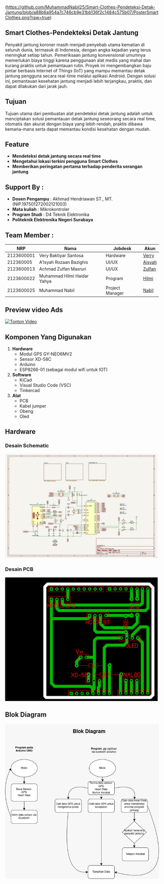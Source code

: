 


(https://github.com/MuhammadNabil25/Smart-Clothes-Pendeteksi-Detak-Jantung/blob/a88b6a954a7c746cb9e31bb136f2c1484c575b07/PosterSmartClothes.png?raw=true) 




## Smart Clothes-Pendekteksi Detak Jantung

Penyakit jantung koroner masih menjadi penyebab utama kematian di seluruh dunia, termasuk di Indonesia, dengan angka kejadian yang terus meningkat setiap tahun. Pemeriksaan jantung konvensional umumnya memerlukan biaya tinggi karena penggunaan alat medis yang mahal dan kurang praktis untuk pemantauan rutin.
Proyek ini mengembangkan baju pintar berbasis Internet of Things (IoT) yang mampu memantau detak jantung pengguna secara real-time melalui aplikasi Android. Dengan solusi ini, pemantauan kesehatan jantung menjadi lebih terjangkau, praktis, dan dapat dilakukan dari jarak jauh.


## Tujuan

Tujuan utama dari pembuatan alat pendeteksi detak jantung adalah untuk menciptakan solusi pemantauan detak jantung seseorang secara real time, otomatis dan akurat dengan biaya yang lebih rendah, praktis dibawa kemana-mana serta dapat memantau kondisi kesehatan dengan mudah.

## Feature
- **Mendeteksi detak jantung secara real time**
- **Mengetahui lokasi terkini pengguna Smart Clothes**
- **Memberikan peringatan pertama terhadap penderita serangan jantung**

## Support By :

- **Dosen Pengampu** : Akhmad Hendriawan ST., MT. (NIP.197501272002121003)
- **Mata kuliah** : Mikrokontroler
- **Program Studi** : D4 Teknik Elektronika
- **Politeknik Elektronika Negeri Surabaya**


## Team Member :

| NRP        | Nama                        | Jobdesk          | Akun                                            |
|------------|-----------------------------|------------------|-------------------------------------------------|
| 2123600001 | Very Baktiyar Santosa       | Hardware         | [Verry](https://github.com/VeryBaktiyarSantosa) |
| 212360005  | A'Isyah Rozaan Bazighis     | UI/UX            | [Aisyah](https://github.com/Aisyah-Rozaan-B) |
| 2123600013 | Achmad Zulfan Masruri       | UI/UX            | [Zulfan](https://github.com/AchmadZulfanMasruri) |
| 2123600022 | Muhammad Hilmi Haidar Yahya | Program          | [Hilmi](https://github.com/Himi23)               |
| 2123600025 | Muhammad Nabil              | Project Manager  | [Nabil](https://github.com/MuhammadNabil25) |

## Preview video Ads
[![Tonton Video](https://img.icons8.com/ios-filled/50/000000/play--v1.png)](https://drive.google.com/file/d/1gqJj9rEZ-l6uaHup8LIpwP9fy1YcfI8i/preview)

## Komponen Yang Digunakan

1. **Hardware**
   - Modul GPS GY-NEO6MV2
   - Sensor XD-58C
   - Arduino
   - ESP8266-01 (sebagai modul wifi untuk IOT)
2. **Software**
   - KiCad
   - Visual Studio Code (VSC)
   - Tinkercad
3. **Alat**
   - PCB
   - Kabel jumper
   - Obeng
   - Oled

## Hardware

### Desain Schematic

<a href="https://github.com/MuhammadNabil25/Smart-Clothes-Pendeteksi-Detak-Jantung/blob/main/assets/IMG-20250520-WA0001.jpg" target="_blank">
  <img src="https://github.com/MuhammadNabil25/Smart-Clothes-Pendeteksi-Detak-Jantung/blob/main/assets/IMG-20250520-WA0001.jpg" width="500"/>
</a>

### Desain PCB

<a href="https://github.com/MuhammadNabil25/Smart-Clothes-Pendeteksi-Detak-Jantung/blob/main/assets/IMG-20250520-WA0004.jpg" target="_blank">
  <img src="https://github.com/MuhammadNabil25/Smart-Clothes-Pendeteksi-Detak-Jantung/blob/main/assets/IMG-20250520-WA0004.jpg" width="500"/>
</a>

## Blok Diagram
![Blok Diagram](https://github.com/MuhammadNabil25/Smart-Clothes-Pendeteksi-Detak-Jantung/blob/main/assets/WhatsApp%20Image%202025-05-20%20at%2012.00.56%20PM.jpeg)


